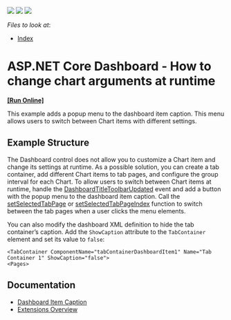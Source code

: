 <!-- default badges list -->
![](https://img.shields.io/endpoint?url=https://codecentral.devexpress.com/api/v1/VersionRange/349487138/21.2.2%2B)
[![](https://img.shields.io/badge/Open_in_DevExpress_Support_Center-FF7200?style=flat-square&logo=DevExpress&logoColor=white)](https://supportcenter.devexpress.com/ticket/details/T983685)
[![](https://img.shields.io/badge/📖_How_to_use_DevExpress_Examples-e9f6fc?style=flat-square)](https://docs.devexpress.com/GeneralInformation/403183)
<!-- default badges end -->

<!-- default file list --> 
*Files to look at*:
* [Index](./CS/NetCoreDashboardApp/Pages/Index.cshtml)
<!-- default file list end -->

# ASP.NET Core Dashboard - How to change chart arguments at runtime
<!-- run online -->
**[[Run Online]](https://codecentral.devexpress.com/349487138/)**
<!-- run online end -->

This example adds a popup menu to the dashboard item caption. This menu allows users to switch between Chart items with different settings.

## Example Structure

The Dashboard control does not allow you to customize a Chart item and change its settings at runtime. As a possible solution, you can create a tab container, add different Chart items to tab pages, and configure the group interval for each Chart. To allow users to switch between Chart items at runtime, handle the [DashboardTitleToolbarUpdated](https://docs.devexpress.com/Dashboard/js-DevExpress.Dashboard.ViewerApiExtensionOptions#js_devexpress_dashboard_viewerapiextensionoptions_onitemcaptiontoolbarupdated) event and add a button with the popup menu to the dashboard item caption. Call the [setSelectedTabPage](https://docs.devexpress.com/Dashboard/js-DevExpress.Dashboard.ViewerApiExtension#js_devexpress_dashboard_viewerapiextension_setselectedtabpage_tabpagename_) or [setSelectedTabPageIndex](https://docs.devexpress.com/Dashboard/js-DevExpress.Dashboard.ViewerApiExtension#js_devexpress_dashboard_viewerapiextension_setselectedtabpageindex_tabcontainername_index_) function to switch between the tab pages when a user clicks the menu elements.

You can also modify the dashboard XML definition to hide the tab container’s caption. Add the `ShowCaption` attribute to the `TabContainer` element and set its value to `false`:
```
<TabContainer ComponentName="tabContainerDashboardItem1" Name="Tab Container 1" ShowCaption="false">
<Pages>
```

## Documentation

- [Dashboard Item Caption](https://docs.devexpress.com/Dashboard/117384/web-dashboard/ui-elements-and-customization/ui-elements/dashboard-item-caption)
- [Extensions Overview](https://docs.devexpress.com/Dashboard/117543/web-dashboard/ui-elements-and-customization/extensions-overview)
 
